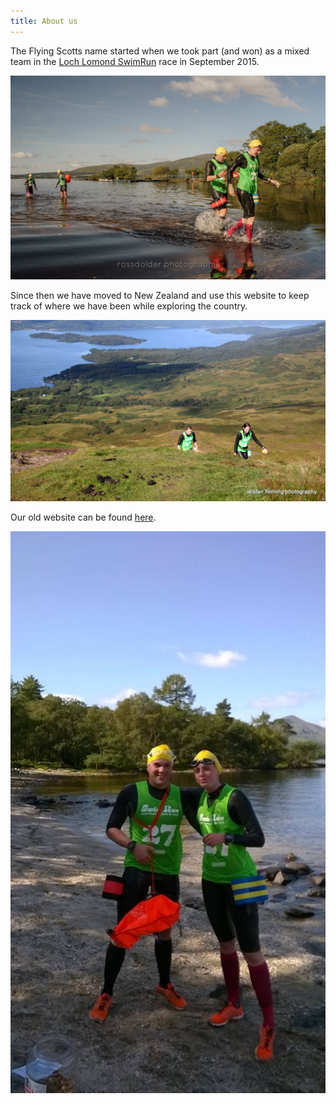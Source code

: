 ```yaml
---
title: About us
---
```


The Flying Scotts name started when we took part (and won) as a mixed team in the [Loch Lomond SwimRun](https://swimrunuk.wordpress.com/) race in September 2015.

![Exiting a swim section](swim-exit.jpg)

Since then we have moved to New Zealand and use this website to keep track of where we have been while exploring the country.

![Near the top of Conic Hill](conic-hill.jpg)

Our old website can be found [here](https://old.flying-scotts.uk).

![Getting some nutrition before a run section](nutrition.jpg)
